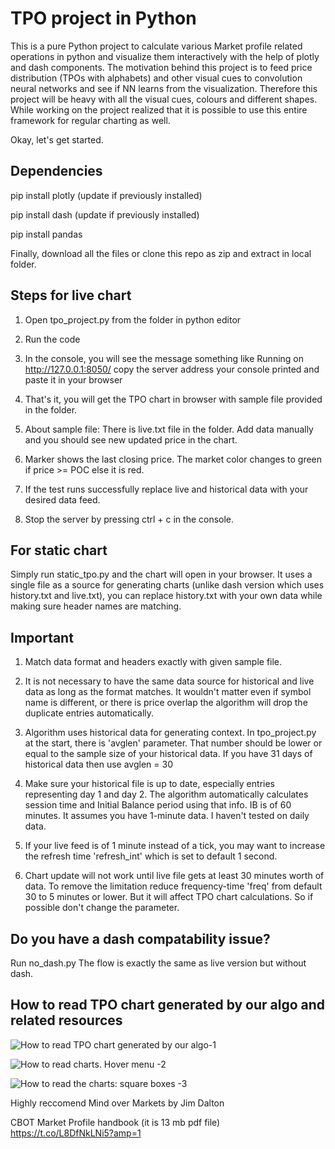 # TPO project in Python
This is a pure Python project to calculate various Market profile related operations in python and visualize them interactively with the help of plotly and dash components. 
The motivation behind this project is to feed price distribution (TPOs with alphabets) and other visual cues to convolution neural networks and see if NN learns from the visualization. Therefore this project will be heavy with all the visual cues, colours and different shapes. 
While working on the project realized that it is possible to use this entire framework for regular charting as well. 

Okay, let's get started.
## Dependencies
pip install plotly (update if previously installed)

pip install dash (update if previously installed)

pip install pandas

Finally, download all the files or clone this repo as zip and extract in local folder.

## Steps for live chart

1. Open tpo_project.py from the folder in python editor

2. Run the code

3. In the console, you will see the message something like Running on http://127.0.0.1:8050/ copy the server address your console printed and paste it in your browser

4. That's it, you will get the TPO chart in browser with sample file provided in the folder.

5. About sample file: There is live.txt file in the folder. Add data manually and you should see new updated price in the chart. 

6. Marker shows the last closing price. The market color changes to green if price >= POC else it is red.

7. If the test runs successfully replace live and historical data with your desired data feed.

8. Stop the server by pressing ctrl + c in the console.

## For static chart

Simply run static_tpo.py and the chart will open in your browser. It uses a single file as a source for generating charts (unlike dash version which uses history.txt and live.txt), you can replace history.txt with your own data while making sure header names are matching. 

## Important

1. Match data format and headers exactly with given sample file.

2. It is not necessary to have the same data source for historical and live data as long as the format matches. It wouldn't matter even if symbol name is different, or there is price overlap the algorithm will drop the duplicate entries automatically.
2. Algorithm uses historical data for generating context. In tpo_project.py at the start, there is 'avglen' parameter. That number should be lower or equal to the sample size of your historical data. If you have 31 days of historical data then use avglen = 30

3. Make sure your historical file is up to date, especially entries representing day 1 and day 2. The algorithm automatically calculates session time and Initial Balance period using that info. IB is of 60 minutes. It assumes you have 1-minute data. I haven't tested on daily data. 

4. If your live feed is of 1 minute instead of a tick, you may want to increase the refresh time 'refresh_int' which is set to default 1 second.

5. Chart update will not work until live file gets at least 30 minutes worth of data. To remove the limitation reduce frequency-time 'freq' from default 30 to 5 minutes or lower. But it will affect TPO chart calculations. So if possible don't change the parameter.

## Do you have a dash compatability issue?

Run no_dash.py The flow is exactly the same as live version but without dash.

## How to read TPO chart generated by our algo and related resources

![How to read TPO chart generated by our algo-1](https://user-images.githubusercontent.com/28746824/89121455-a7b87a00-d4dc-11ea-9df1-6bc1bf897ac6.png)

![How to read charts. Hover menu -2](https://user-images.githubusercontent.com/28746824/89114961-af0d6280-d49f-11ea-8b27-baffa44c7451.png)

![How to read the charts: square boxes -3](https://user-images.githubusercontent.com/28746824/89114065-37870580-d496-11ea-99c0-a6a208441a44.png)

Highly reccomend Mind over Markets by Jim Dalton

CBOT Market Profile handbook (it is 13 mb pdf file)  https://t.co/L8DfNkLNi5?amp=1

